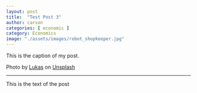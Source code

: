 ```yaml
---
layout: post
title:  "Test Post 3"
author: carson
categories: [ economic ]
category: Economics
image: "./assets/images/robot_shopkeeper.jpg"
---
```


This is the caption of my post.

Photo by [Lukas](https://unsplash.com/@hauntedeyes?utm_source=unsplash&utm_medium=referral&utm_content=creditCopyText) on [Unsplash](https://unsplash.com/s/photos/machine-learning?utm_source=unsplash&utm_medium=referral&utm_content=creditCopyText)

---

This is the text of the post
